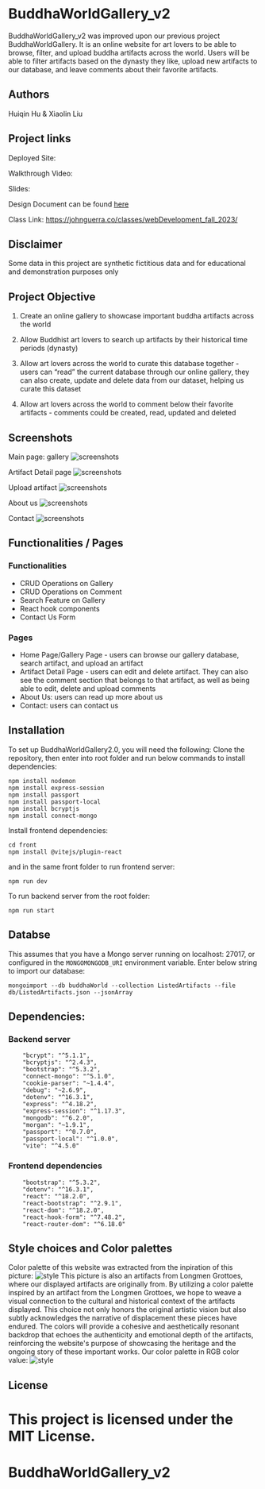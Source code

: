 # BuddhaWorldGallery_v2

BuddhaWorldGallery_v2 was improved upon our previous project BuddhaWorldGallery. It is an online website for art lovers to be able to browse, filter, and upload buddha artifacts across the world. Users will be able to filter artifacts based on the dynasty they like, upload new artifacts to our database, and leave comments about their favorite artifacts.

## Authors

Huiqin Hu & Xiaolin Liu

## Project links

Deployed Site:

Walkthrough Video:

Slides:

Design Document can be found [here](./design-document.md)

Class Link: https://johnguerra.co/classes/webDevelopment_fall_2023/

## Disclaimer

Some data in this project are synthetic fictitious data and for educational and demonstration purposes only

## Project Objective

1. Create an online gallery to showcase important buddha artifacts across the world

2. Allow Buddhist art lovers to search up artifacts by their historical time periods (dynasty)

3. Allow art lovers across the world to curate this database together - users can “read” the current database through our online gallery, they can also create, update and delete data from our dataset, helping us curate this dataset

4. Allow art lovers across the world to comment below their favorite artifacts - comments could be created, read, updated and deleted

## Screenshots

Main page: gallery
![screenshots](./screenshots/home.png)

Artifact Detail page
![screenshots](./screenshots/detail.png)

Upload artifact
![screenshots](./screenshots/upload.png)

About us
![screenshots](./screenshots/aboutus.png)

Contact
![screenshots](./screenshots/contact.png)

## Functionalities / Pages

### Functionalities

- CRUD Operations on Gallery
- CRUD Operations on Comment
- Search Feature on Gallery
- React hook components
- Contact Us Form

### Pages

- Home Page/Gallery Page - users can browse our gallery database, search artifact, and upload an artifact
- Artifact Detail Page - users can edit and delete artifact. They can also see the comment section that belongs to that artifact, as well as being able to edit, delete and upload comments
- About Us: users can read up more about us
- Contact: users can contact us

## Installation

To set up BuddhaWorldGallery2.0, you will need the following:
Clone the repository, then enter into root folder and run below commands to install dependencies:

```
npm install nodemon
npm install express-session
npm install passport
npm install passport-local
npm install bcryptjs
npm install connect-mongo
```

Install frontend dependencies:

```
cd front
npm install @vitejs/plugin-react
```

and in the same front folder to run frontend server:

```
npm run dev
```

To run backend server from the root folder:

```
npm run start
```

## Databse

This assumes that you have a Mongo server running on localhost: 27017, or configured in the `MONGOMONGODB_URI` environment variable.
Enter below string to import our database:

```
mongoimport --db buddhaWorld --collection ListedArtifacts --file db/ListedArtifacts.json --jsonArray
```

## Dependencies:

### Backend server

```
    "bcrypt": "^5.1.1",
    "bcryptjs": "^2.4.3",
    "bootstrap": "^5.3.2",
    "connect-mongo": "^5.1.0",
    "cookie-parser": "~1.4.4",
    "debug": "~2.6.9",
    "dotenv": "^16.3.1",
    "express": "^4.18.2",
    "express-session": "^1.17.3",
    "mongodb": "^6.2.0",
    "morgan": "~1.9.1",
    "passport": "^0.7.0",
    "passport-local": "^1.0.0",
    "vite": "^4.5.0"
```

### Frontend dependencies

```
    "bootstrap": "^5.3.2",
    "dotenv": "^16.3.1",
    "react": "^18.2.0",
    "react-bootstrap": "^2.9.1",
    "react-dom": "^18.2.0",
    "react-hook-form": "^7.48.2",
    "react-router-dom": "^6.18.0"
```

## Style choices and Color palettes

Color palette of this website was extracted from the inpiration of this picture:
![style](./style/Inspiration.png)
This picture is also an artifacts from Longmen Grottoes, where our displayed artifacts are originally from. By utilizing a color palette inspired by an artifact from the Longmen Grottoes, we hope to weave a visual connection to the cultural and historical context of the artifacts displayed. This choice not only honors the original artistic vision but also subtly acknowledges the narrative of displacement these pieces have endured. The colors will provide a cohesive and aesthetically resonant backdrop that echoes the authenticity and emotional depth of the artifacts, reinforcing the website's purpose of showcasing the heritage and the ongoing story of these important works.
Our color palette in RGB color value:
![style](./style/Extracted_color_palette.png)

## License

# This project is licensed under the MIT License.

# BuddhaWorldGallery_v2
